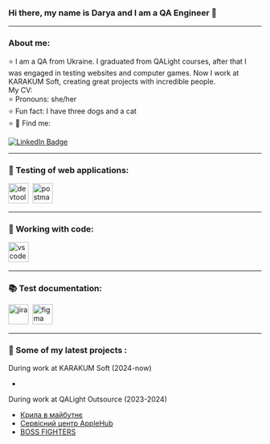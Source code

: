 ### Hi there, my name is Darya and I am a QA Engineer 👋
---
### About me:
<div>⭐ I am a QA from Ukraine. I graduated from QALight courses, after that I was engaged in testing websites and computer games.
Now I work at KARAKUM Soft, creating great projects with incredible people.</div>
<div>My CV:  </div>
<div>⭐ Pronouns: she/her</div>
<div>⭐ Fun fact: I have three dogs and a cat</div>

<div>⭐ 💟 Find me:
  
[![LinkedIn Badge](https://img.shields.io/badge/-@dariakashaeva-blue?style=flat&logo=LinkedIn&logoColor=white)](https://www.linkedin.com/in/daria-kashaeva-450736276/) </div>

---

### 🔨 Testing of web applications:
<div>
  <img src="https://d33wubrfki0l68.cloudfront.net/38b5c953a4667366685d55db55d057c86db1fc54/a0fdc/static/acae6b24d940347661ca901ea07f47c1/chrome-dev-logo-icon.png" title="devtools" alt="devtools" width="40" height="40"/>&nbsp
  <img src="https://seeklogo.com/images/P/postman-logo-0087CA0D15-seeklogo.com.png" title="postman" alt="postman" width="40" height="40"/>&nbsp
</div>

---

### 🐞 Working with code:
<div>
  <img src="https://cdn.jsdelivr.net/gh/devicons/devicon/icons/vscode/vscode-original.svg" title="vscode" alt="vscode" width="40" height="40"/>&nbsp
</div>

---

### 📚 Test documentation:
<div>
  <img src="https://cdn.jsdelivr.net/gh/devicons/devicon/icons/jira/jira-original.svg" title="jira" alt="jira" width="40" height="40"/>&nbsp
  <img src="https://cdn.jsdelivr.net/gh/devicons/devicon/icons/figma/figma-original.svg" title="figma" alt="figma" width="40" height="40"/>&nbsp
</div>

---

### 🧾 Some of my latest projects :

<div>During work at KARAKUM Soft (2024-now)</div>

-

<div>During work at QALight Outsource (2023-2024)</div>

- [Крила в майбутнє](https://develop.kryla.io/ua/)
- [Сервісний центр AppleHub](https://applehub.com.ua/)
- [BOSS FIGHTERS](https://store.steampowered.com/app/1784650/BOSS_FIGHTERS/)

